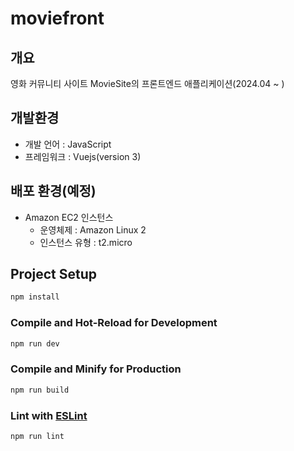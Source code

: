 # moviefront

## 개요
영화 커뮤니티 사이트 MovieSite의 프론트엔드 애플리케이션(2024.04 ~ )

## 개발환경
* 개발 언어 : JavaScript
* 프레임워크 : Vuejs(version 3)

## 배포 환경(예정)
+ Amazon EC2 인스턴스
    - 운영체제 : Amazon Linux 2
    - 인스턴스 유형 : t2.micro

## Project Setup

```sh
npm install
```

### Compile and Hot-Reload for Development

```sh
npm run dev
```

### Compile and Minify for Production

```sh
npm run build
```

### Lint with [ESLint](https://eslint.org/)

```sh
npm run lint
```
